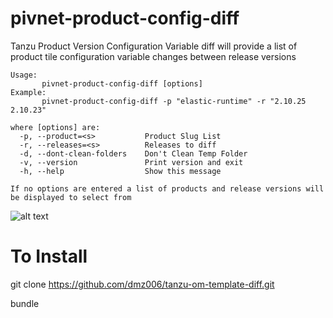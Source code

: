 # pivnet-product-config-diff

Tanzu Product Version Configuration Variable diff will provide a list of product tile configuration variable changes
between release versions

```
Usage:
       pivnet-product-config-diff [options]
Example:
       pivnet-product-config-diff -p "elastic-runtime" -r "2.10.25 2.10.23"

where [options] are:
  -p, --product=<s>           Product Slug List
  -r, --releases=<s>          Releases to diff
  -d, --dont-clean-folders    Don't Clean Temp Folder
  -v, --version               Print version and exit
  -h, --help                  Show this message

If no options are entered a list of products and release versions will be displayed to select from
```
![alt text](https://github.com/dmz006/tanzu-om-template-diff/raw/master/src/common/images/tanzu-product-config-diff.png "Sample Output")

# To Install
git clone https://github.com/dmz006/tanzu-om-template-diff.git

bundle
